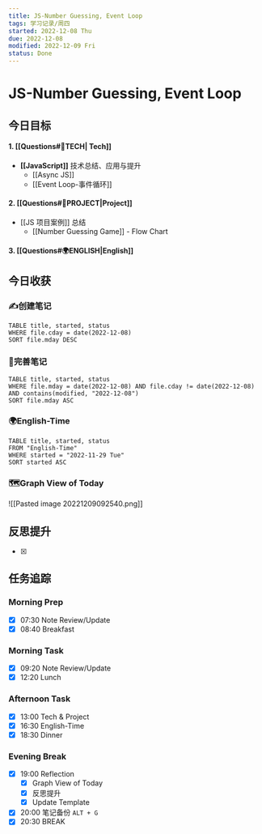 ```yaml
---
title: JS-Number Guessing, Event Loop
tags: 学习记录/周四
started: 2022-12-08 Thu
due: 2022-12-08
modified: 2022-12-09 Fri
status: Done
---
```

# JS-Number Guessing, Event Loop
## 今日目标
#### 1. [[Questions#🚀TECH| Tech]]
- **[[JavaScript]]** 技术总结、应用与提升
	- [[Async JS]]
	- [[Event Loop-事件循环]]
#### 2. [[Questions#🚀PROJECT|Project]]
- [[JS 项目案例]] 总结
	- [[Number Guessing Game]] - Flow Chart
#### 3. [[Questions#🌍ENGLISH|English]]

## 今日收获
### ✍️创建笔记

```dataview
TABLE title, started, status
WHERE file.cday = date(2022-12-08)
SORT file.mday DESC
```

### 📝完善笔记

```dataview
TABLE title, started, status
WHERE file.mday = date(2022-12-08) AND file.cday != date(2022-12-08) AND contains(modified, "2022-12-08")
SORT file.mday ASC
```

### 🌍English-Time

```dataview
TABLE title, started, status
FROM "English-Time"
WHERE started = "2022-11-29 Tue"
SORT started ASC
```

### 🗺️Graph View of Today
![[Pasted image 20221209092540.png]]
## 反思提升
- [x] 
## 任务追踪
### Morning Prep
- [x] 07:30 Note Review/Update
- [x] 08:40 Breakfast
### Morning Task
- [x] 09:20 Note Review/Update
- [x] 12:20 Lunch
### Afternoon Task
- [x] 13:00 Tech & Project
- [x] 16:30 English-Time
- [x] 18:30 Dinner
### Evening Break
- [x] 19:00 Reflection
	- [x] Graph View of Today
	- [x] 反思提升
	- [x] Update Template 
- [x] 20:00 笔记备份 `ALT + G`
- [x] 20:30 BREAK